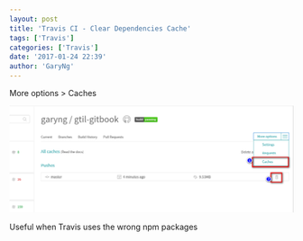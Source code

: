 ```yaml
---
layout: post
title: 'Travis CI - Clear Dependencies Cache'
tags: ['Travis']
categories: ['Travis']
date: '2017-01-24 22:39'
author: 'GaryNg'
---
```


More options > Caches

![Clearning repo cache](images/posts/travis-ci-clear-dependencies-cache/2017-01-24_225428.png)

Useful when Travis uses the wrong npm packages
